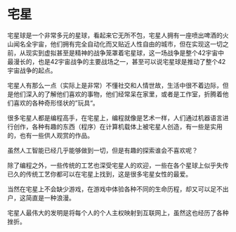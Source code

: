 # 宅星

宅星球是一个非常多元的星球，看起来它无所不包，宅星人拥有一座喷出啤酒的火山闻名全宇宙，他们拥有完全自动化而又贴近人性自由的城市，但在实现这一切之前，从现实到虚拟甚至是精神的战争笼罩着宅星球，这一场战争是整个42宇宙中最漫长的，也是42宇宙战争的主要战场之一，甚至可以说宅星球是推动了整个42宇宙战争的起点。

宅星人有那么一点（实际上是非常）不懂社交和人情世故，生活中很不着边际，但是他们深入的了解他们喜欢的事物，他们经常呆在家里，或者是工作室，折腾着他们喜欢的各种奇形怪状的”玩具“。

很多宅星人都是编程高手，在宅星上，编程就像是艺术一样，人们通过机器语言进行创作，各种有趣的东西（程序）在计算机载体上被宅星人创造，有一些是实用的，也有一些供人观赏的作品。

虽然人工智能已经几乎能够做到一切，但是有趣的探索谁会不喜欢呢？

除了编程之外，一些传统的工艺也深受宅星人的欢迎，一些在各个星球上似乎失传已久的传统工艺你都可以在宅星上找到，这是很多宅星女性的最爱。

当然在宅星上不会缺少游戏，在游戏中体验各种不同的生命历程，却又可以足不出户，这简直是一种浪漫。

宅星人最伟大的发明是将每个人的个人主权映射到互联网上，虽然这也经历了各种挫折。
